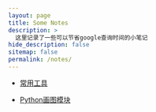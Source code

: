 ```yaml
---
layout: page
title: Some Notes
description: >
  这里记录了一些可以节省google查询时间的小笔记
hide_description: false
sitemap: false
permalink: /notes/
---
```



* [常用工具](tools.md)

* [Python画图模块](notes_plot.md)

